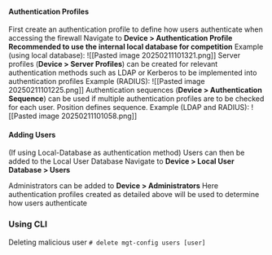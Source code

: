 #### Authentication Profiles
First create an authentication profile to define how users authenticate when accessing the firewall
Navigate to **Device > Authentication Profile**
**Recommended to use the internal local database for competition**
Example (using local database):
![[Pasted image 20250211101321.png]]
Server profiles (**Device > Server Profiles**) can be created for relevant authentication methods such as LDAP or Kerberos to be implemented into authentication profiles
Example (RADIUS):
![[Pasted image 20250211101225.png]]
Authentication sequences (**Device > Authentication Sequence**) can be used if multiple authentication profiles are to be checked for each user. Position defines sequence.
Example (LDAP and RADIUS):
![[Pasted image 20250211101058.png]]
#### Adding Users
(If using Local-Database as authentication method) Users can then be added to the Local User Database
Navigate to **Device > Local User Database > Users**

Administrators can be added to **Device > Administrators**
Here authentication profiles created as detailed above will be used to determine how users authenticate


### Using CLI
Deleting malicious user
`# delete mgt-config users [user]`
